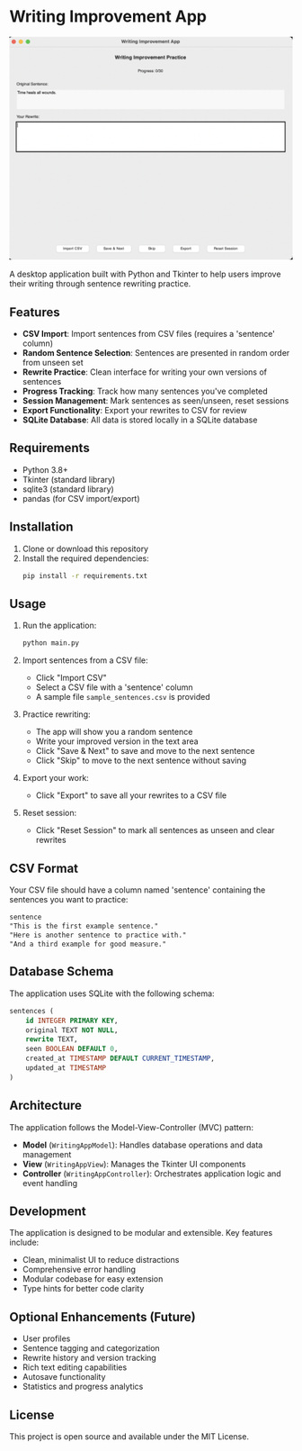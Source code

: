 # Writing Improvement App

![screenshot](Screenshot.png)

A desktop application built with Python and Tkinter to help users improve their writing through sentence rewriting practice.

## Features

- **CSV Import**: Import sentences from CSV files (requires a 'sentence' column)
- **Random Sentence Selection**: Sentences are presented in random order from unseen set
- **Rewrite Practice**: Clean interface for writing your own versions of sentences
- **Progress Tracking**: Track how many sentences you've completed
- **Session Management**: Mark sentences as seen/unseen, reset sessions
- **Export Functionality**: Export your rewrites to CSV for review
- **SQLite Database**: All data is stored locally in a SQLite database

## Requirements

- Python 3.8+
- Tkinter (standard library)
- sqlite3 (standard library)
- pandas (for CSV import/export)

## Installation

1. Clone or download this repository
2. Install the required dependencies:
   ```bash
   pip install -r requirements.txt
   ```

## Usage

1. Run the application:
   ```bash
   python main.py
   ```

2. Import sentences from a CSV file:
   - Click "Import CSV"
   - Select a CSV file with a 'sentence' column
   - A sample file `sample_sentences.csv` is provided

3. Practice rewriting:
   - The app will show you a random sentence
   - Write your improved version in the text area
   - Click "Save & Next" to save and move to the next sentence
   - Click "Skip" to move to the next sentence without saving

4. Export your work:
   - Click "Export" to save all your rewrites to a CSV file

5. Reset session:
   - Click "Reset Session" to mark all sentences as unseen and clear rewrites

## CSV Format

Your CSV file should have a column named 'sentence' containing the sentences you want to practice:

```csv
sentence
"This is the first example sentence."
"Here is another sentence to practice with."
"And a third example for good measure."
```

## Database Schema

The application uses SQLite with the following schema:

```sql
sentences (
    id INTEGER PRIMARY KEY,
    original TEXT NOT NULL,
    rewrite TEXT,
    seen BOOLEAN DEFAULT 0,
    created_at TIMESTAMP DEFAULT CURRENT_TIMESTAMP,
    updated_at TIMESTAMP
)
```

## Architecture

The application follows the Model-View-Controller (MVC) pattern:

- **Model** (`WritingAppModel`): Handles database operations and data management
- **View** (`WritingAppView`): Manages the Tkinter UI components
- **Controller** (`WritingAppController`): Orchestrates application logic and event handling

## Development

The application is designed to be modular and extensible. Key features include:

- Clean, minimalist UI to reduce distractions
- Comprehensive error handling
- Modular codebase for easy extension
- Type hints for better code clarity

## Optional Enhancements (Future)

- User profiles
- Sentence tagging and categorization
- Rewrite history and version tracking
- Rich text editing capabilities
- Autosave functionality
- Statistics and progress analytics

## License

This project is open source and available under the MIT License.
